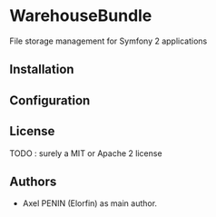# WarehouseBundle

File storage management for Symfony 2 applications

## Installation

## Configuration

## License

TODO : surely a MIT or Apache 2 license

## Authors

* Axel PENIN (Elorfin) as main author.